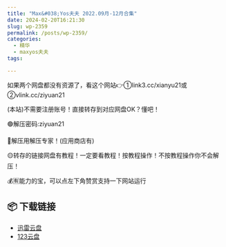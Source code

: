 ```yaml
---
title: "Max&#038;Yos夫夫 2022.09月-12月合集"
date: 2024-02-20T16:21:30
slug: wp-2359
permalink: /posts/wp-2359/
categories:
  - 精华
  - maxyos夫夫
tags:

---
```


如果两个网盘都没有资源了，看这个网站👉①link3.cc/xianyu21或②vlink.cc/ziyuan21

(本站)不需要注册账号！直接转存到对应网盘OK？懂吧！

🟢解压密码:ziyuan21

🔵解压用解压专家！(应用商店有)

🟡转存的链接网盘有教程！一定要看教程！按教程操作！不按教程操作你不会解压！

💰🈶能力的宝，可以点左下角赞赏支持一下网站运行

## 📦 下载链接
- [迅雷云盘](https://blziyuan21.com/pay-download/2359?key=a3fb803d18&down_id=0)
- [123云盘](https://blziyuan21.com/pay-download/2359?key=a3fb803d18&down_id=1)

